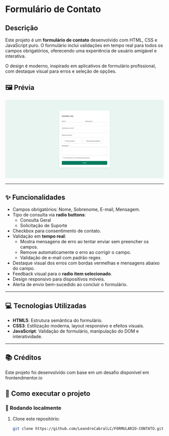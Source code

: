 # Formulário de Contato 

## Descrição
Este projeto é um **formulário de contato** desenvolvido com HTML, CSS e JavaScript puro. O formulário inclui validações em tempo real para todos os campos obrigatórios, oferecendo uma experiência de usuário amigável e interativa.

O design é moderno, inspirado em aplicativos de formulário profissional, com destaque visual para erros e seleção de opções.

## 🖼️ Prévia

![Prévia do projeto](/image/img.png)

---

## ✨ Funcionalidades
- Campos obrigatórios: Nome, Sobrenome, E-mail, Mensagem.
- Tipo de consulta via **radio buttons**:
  - Consulta Geral
  - Solicitação de Suporte
- Checkbox para consentimento de contato.
- Validação em **tempo real**:
  - Mostra mensagens de erro ao tentar enviar sem preencher os campos.
  - Remove automaticamente o erro ao corrigir o campo.
  - Validação de e-mail com padrão regex.
- Destaque visual dos erros com bordas vermelhas e mensagens abaixo do campo.
- Feedback visual para o **radio item selecionado**.
- Design responsivo para dispositivos móveis.
- Alerta de envio bem-sucedido ao concluir o formulário.

---

## 💻 Tecnologias Utilizadas
- **HTML5**: Estrutura semântica do formulário.
- **CSS3**: Estilização moderna, layout responsivo e efeitos visuais.
- **JavaScript**: Validação de formulário, manipulação do DOM e interatividade.

---

## 📚 Créditos

Este projeto foi desenvolvido com base em um desafio disponível em frontendmentor.io


## 🚀 Como executar o projeto

### 🔧 Rodando localmente

1. Clone este repositório:
   ```bash
   git clone https://github.com/LeandroCabralLC/FORMULARIO-CONTATO.git

